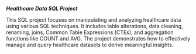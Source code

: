  ***Healthcare Data SQL Project***

This SQL project focuses on manipulating and analyzing healthcare data using various SQL techniques. It includes table alterations, data cleaning, renaming, joins, Common Table Expressions (CTEs), and aggregation functions like COUNT and AVG. The project demonstrates how to effectively manage and query healthcare datasets to derive meaningful insights.
